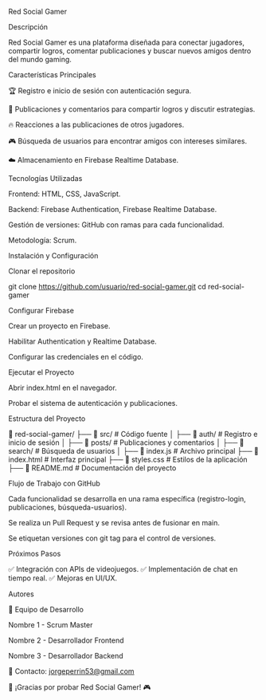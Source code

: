Red Social Gamer

Descripción

Red Social Gamer es una plataforma diseñada para conectar jugadores, compartir logros, comentar publicaciones y buscar nuevos amigos dentro del mundo gaming.

Características Principales

🏆 Registro e inicio de sesión con autenticación segura.

💬 Publicaciones y comentarios para compartir logros y discutir estrategias.

🔥 Reacciones a las publicaciones de otros jugadores.

🎮 Búsqueda de usuarios para encontrar amigos con intereses similares.

☁️ Almacenamiento en Firebase Realtime Database.

Tecnologías Utilizadas

Frontend: HTML, CSS, JavaScript.

Backend: Firebase Authentication, Firebase Realtime Database.

Gestión de versiones: GitHub con ramas para cada funcionalidad.

Metodología: Scrum.

Instalación y Configuración

Clonar el repositorio

   git clone https://github.com/usuario/red-social-gamer.git
   cd red-social-gamer

Configurar Firebase

Crear un proyecto en Firebase.

Habilitar Authentication y Realtime Database.

Configurar las credenciales en el código.

Ejecutar el Proyecto

Abrir index.html en el navegador.

Probar el sistema de autenticación y publicaciones.

Estructura del Proyecto

📂 red-social-gamer/
 ├── 📁 src/                # Código fuente
 │   ├── 📁 auth/           # Registro e inicio de sesión
 │   ├── 📁 posts/          # Publicaciones y comentarios
 │   ├── 📁 search/         # Búsqueda de usuarios
 │   ├── 📜 index.js        # Archivo principal
 ├── 📜 index.html          # Interfaz principal
 ├── 📜 styles.css          # Estilos de la aplicación
 ├── 📜 README.md           # Documentación del proyecto

Flujo de Trabajo con GitHub

Cada funcionalidad se desarrolla en una rama específica (registro-login, publicaciones, búsqueda-usuarios).

Se realiza un Pull Request y se revisa antes de fusionar en main.

Se etiquetan versiones con git tag para el control de versiones.

Próximos Pasos

✅ Integración con APIs de videojuegos.
✅ Implementación de chat en tiempo real.
✅ Mejoras en UI/UX.

Autores

👤 Equipo de Desarrollo

Nombre 1 - Scrum Master

Nombre 2 - Desarrollador Frontend

Nombre 3 - Desarrollador Backend

📧 Contacto: jorgeperrin53@gmail.com

🚀 ¡Gracias por probar Red Social Gamer! 🎮